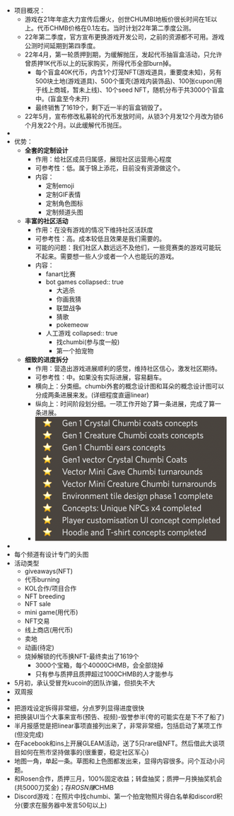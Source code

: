 - 项目概况：
	- 游戏在21年年底大力宣传后爆火，创世CHUMBI地板价很长时间在1E以上。代币CHMB价格在0.1左右。当时计划22年第二季度公测。
	- 22年第二季度，官方宣布更换游戏开发公司，之前的资源都不可用。游戏公测时间延期到第四季度。
	- 22年4月，第一轮质押到期，为缓解抛压，发起代币抽盲盒活动，只允许曾质押1K代币以上的玩家购买，所得代币全部burn掉。
		- 每个盲盒40K代币，内含1个灯笼NFT(游戏道具，重要度未知)，另有500块土地(游戏道具)、500个蛋壳(游戏内装饰品)、100张cupon(用于线上商城，暂未上线)、10个seed NFT，随机分布于共3000个盲盒中。(盲盒至今未开)
		- 最终销售了1619个，剩下近一半的盲盒销毁了。
	- 22年5月，宣布修改私募轮的代币发放时间，从锁3个月发12个月改为锁6个月发22个月。以此缓解代币抛压。
-
- 优势：
	- **全套的定制设计**
		- 作用：给社区成员归属感，展现社区运营用心程度
		- 可参考性：低。属于锦上添花，目前没有资源做这个。
		- 内容：
			- 定制emoji
			- 定制GIF表情
			- 定制角色图标
			- 定制频道头图
	- **丰富的社区活动**
		- 作用：在没有游戏的情况下维持社区活跃度
		- 可参考性：高。成本较低且效果是我们需要的。
		- 可能的问题：我们社区人数远远不及他们，一些竞赛类的游戏可能玩不起来。需要想一些人少或者一个人也能玩的游戏。
		- 内容：
			- fanart比赛
			- bot games
			  collapsed:: true
				- 大逃杀
				- 你画我猜
				- 联盟战争
				- 猜歌
				- pokemeow
			- 人工游戏
			  collapsed:: true
				- 找chumbi(参与度一般)
				- 第一个拍宠物
	- **细致的进度拆分**
		- 作用：营造出游戏进展顺利的感觉，维持社区信心，激发社区期待。
		- 可参考性：中。如果没有实际进展，容易翻车。
		- 横向上：分类细。chumbi外套的概念设计图和耳朵的概念设计图可以分成两条进展来发。(详细程度直逼linear)
		- 纵向上：时间阶段划分细。一项工作开始了算一条进展，完成了算一条进展。
		- ![截屏2022-06-28 下午2.37.51.png](../assets/截屏2022-06-28_下午2.37.51_1656398274024_0.png)
-
- 每个频道有设计专门的头图
- 活动类型
	- giveaways(NFT)
	- 代币burning
	- KOL合作/项目合作
	- NFT breeding
	- NFT sale
	- mini game(用代币)
	- NFT交易
	- 线上商店(用代币)
	- 卖地
	- 动画(待定)
	- 烧掉解锁的代币换NFT-最终卖出了1619个
		- 3000个宝箱，每个40000CHMB，会全部烧掉
		- 只有参与质押且质押超过1000CHMB的人才能参与
- 5月初，承认受冒充kucoin的团队诈骗，但损失不大
- 双周报
-
- 把游戏设定拆得非常细，分点罗列显得进度很快
- 把换装UI当个大事来宣布(预告、视频)-毁誉参半(夸的可能实在是下不了船了)
- 半月报感觉是把linear事项直接列出来了，非常非常细，包括启动了某项工作(但没完成)
- 在Facebook和ins上开展GLEAM活动，送了5只rare级NFT。然后借此大谈项目如何在熊市坚持做事的(很重要，稳定社区军心)
- 地图一角，单起一条。草图和上色图都发出来，显得内容很多。问个互动小问题。
- 和Rosen合作，质押三月，100%固定收益；转盘抽奖；质押一月换抽奖机会(共5000刀奖金)；存$ROSN赚$CHMB
- Discord游戏：在照片中找chumbi、第一个拍宠物照片得白名单和discord积分(要求在服务器中发言50句以上)